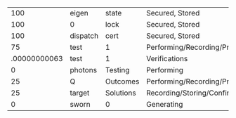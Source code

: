 |               |          |            |                                         |   |
|---------------|----------|------------|-----------------------------------------|---|
| 100           | eigen    | state      | Secured, Stored                         | ✓ |
| 100           | 0        | lock       | Secured, Stored                         | ✓ |
| 100           | dispatch | cert       | Secured, Stored                         | ✓ |
| 75            | test     | 1          | Performing/Recording/Processing/Storing |   |
| .00000000063  | test     | 1          | Verifications                           |   |
| 0             | photons  | Testing    | Performing                              |   |
| 25            | Q        | Outcomes   | Performing/Recording/Processing/Storing |   |
| 25            | target   | Solutions  | Recording/Storing/Confirming            |   |
| 0             | sworn    | 0          | Generating                              |   |